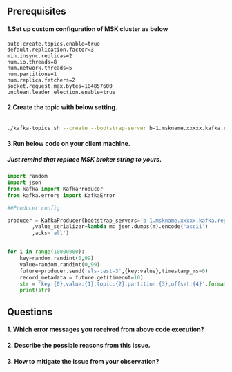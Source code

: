 ## Prerequisites

#### 1.Set up custom configuration of MSK cluster as below

    auto.create.topics.enable=true
    default.replication.factor=3
    min.insync.replicas=2
    num.io.threads=8
    num.network.threads=5
    num.partitions=1
    num.replica.fetchers=2
    socket.request.max.bytes=104857600
    unclean.leader.election.enable=true

#### 2.Create the topic with below setting.

```bash

./kafka-topics.sh --create --bootstrap-server b-1.mskname.xxxxx.kafka.region.amazonaws.com:9092,b-2.mskname.xxxxx.kafka.region.amazonaws.com:9092,b-3.mskname.xxxxx.kafka.region.amazonaws.com:9092 --topic els-test-3 --partitions 1 --replication-factor 1

```

#### 3.Run below code on your client machine.
##### Just remind that replace MSK broker string to yours.

```python
import random
import json
from kafka import KafkaProducer
from kafka.errors import KafkaError

##Producer config

producer = KafkaProducer(bootstrap_servers='b-1.mskname.xxxxx.kafka.region.amazonaws.com:9092,b-2.mskname.xxxxx.kafka.region.amazonaws.com:9092,b-3.mskname.xxxxx.kafka.region.amazonaws.com:9092'
        ,value_serializer=lambda m: json.dumps(m).encode('ascii')
        ,acks='all')


for i in range(10000000):
    key=random.randint(0,99)
    value=random.randint(0,99)
    future=producer.send('els-test-3',{key:value},timestamp_ms=0)
    record_metadata = future.get(timeout=10)
    str = 'key:{0},value:{1},topic:{2},partition:{3},offset:{4}'.format(key,value,record_metadata.topic,record_metadata.partition,record_metadata.offset)
    print(str)

```

## Questions

#### 1. Which error messages you received from above code execution?
#### 2. Describe the possible reasons from this issue.
#### 3. How to mitigate the issue from your observation?